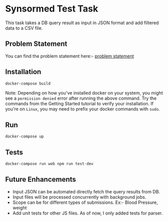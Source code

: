 # Synsormed Test Task

This task takes a DB query result as input in JSON format and add filtered data to a CSV file.

## Problem Statement
You can find the problem statement here:- [problem statement](https://docs.google.com/document/d/1DR3nPLSfheTc2AnIp7YfVbKy29MVoTNxndEYR1Vzk4o/edit#)

## Installation

```bash
docker-compose build
```
Note: Depending on how you've installed docker on your system, you might see a `permission denied` error after running the above command. Try the commands from the Getting Started tutorial to verify your installation. If you're on `Linux`, you may need to prefix your docker commands with `sudo`.

## Run
```bash
docker-compose up
```
## Tests
```bash
docker-compose run web npm run test-dev
```
## Future Enhancements
* Input JSON can be automated directly fetch the query results from DB.
* Input files will be processed concurrently with background jobs.
* Scope can be for different types of submissions. Ex:- Blood Pressure, weight
* Add unit tests for other JS files. As of now, I only added tests for parser.
